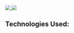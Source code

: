 <div>
  <a href="https://discord-bot-python.bolaghaly.repl.co/"> <img src="https://img.shields.io/website-up-down-blue-red/http/monip.org.svg"/> </a>
  <img src="https://img.shields.io/github/license/bolaghaly/Discord-Bot-Python.svg"/>
</div>

## Technologies Used:
<div>
</div>
